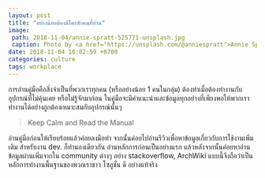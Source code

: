 ```yaml
---
layout: post
title: "อย่างน้อยต้องมีใครสักคนที่อ่าน"
image:
 path: 2018-11-04/annie-spratt-525771-unsplash.jpg
 caption: Photo by <a href="https://unsplash.com/@anniespratt">Annie Spratt</a> on <a href="https://unsplash.com/">Unsplash</a>
date: 2018-11-04 16:02:59 +0700
categories: culture
tags: workplace
---
```

การอ่านคู่มือคือสิ่งจำเป็นที่พวกเราทุกคน (หรืออย่างน้อย 1 คนในกลุ่ม) ต้องทำเมื่อต้องทำงานกับอุปกรณ์ที่ไม่คุ้นเคย หรือไม่รู้จักมาก่อน ในคู่มือจะมีคำแนะนำและข้อมูลทุกอย่างที่เพียงพอให้พวกเราทำงานได้อย่างถูกต้องเหมาะสมกับอุปกรณ์นั้นๆ

> Keep Calm and Read the Manual

อ่านคู่มือก่อนให้เรียบร้อยแล้วค่อยลงมือทำ จากนั้นค่อยไปอ่านรีวิวเพื่อหาข้อมูลเกี่ยวกับการใช้งานเพิ่มเติม สำหรับงาน dev. ก็ทำนองเดียวกัน อ่านหลักการก่อนเป็นอย่างแรก แล้วหลังจากนั้นค่อยหาอ่านข้อมูลผ่านเพิ่มจากใน community ต่างๆ อย่าง stackoverflow, ArchWiki แบบนี้จึงถือว่าเป็นหลักการทำงานพื้นฐานของพวกเราชาว โซลูชั่น ดี อย่างแท้จริง
